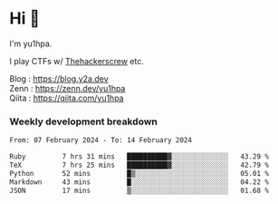 # Hi 👋

I'm yu1hpa.

I play CTFs w/ [Thehackerscrew](https://www.thehackerscrew.team/) etc.

Blog : https://blog.y2a.dev  
Zenn : https://zenn.dev/yu1hpa  
Qiita : https://qiita.com/yu1hpa  

### Weekly development breakdown

<!--START_SECTION:waka-->

```txt
From: 07 February 2024 - To: 14 February 2024

Ruby         7 hrs 31 mins   ██████████▓░░░░░░░░░░░░░░   43.29 %
TeX          7 hrs 25 mins   ██████████▓░░░░░░░░░░░░░░   42.79 %
Python       52 mins         █▒░░░░░░░░░░░░░░░░░░░░░░░   05.01 %
Markdown     43 mins         █░░░░░░░░░░░░░░░░░░░░░░░░   04.22 %
JSON         17 mins         ▒░░░░░░░░░░░░░░░░░░░░░░░░   01.68 %
```

<!--END_SECTION:waka-->

